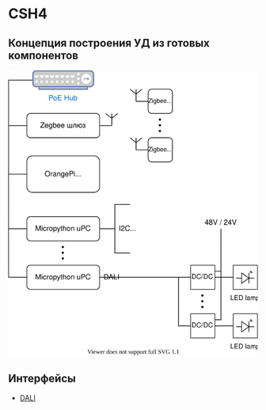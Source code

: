 # CSH4

## Концепция построения УД из готовых компонентов

![](concept.svg)

## Интерфейсы

* [DALI](dali/readme.md)